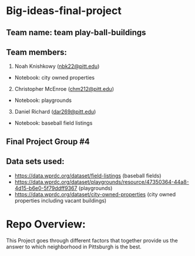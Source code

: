 # Big-ideas-final-project

## Team name: team play-ball-buildings

## Team members:
1. Noah Knishkowy (nbk22@pitt.edu)
* Notebook: city owned properties
2. Christopher McEnroe (chm212@pitt.edu)
* Notebook: playgrounds
3. Daniel Richard (dar269@pitt.edu)
* Notebook: baseball field listings

## Final Project Group #4

## Data sets used:
* https://data.wprdc.org/dataset/field-listings (baseball fields)
* https://data.wprdc.org/dataset/playgrounds/resource/47350364-44a8-4d15-b6e0-5f79ddff9367 (playgrounds)
* https://data.wprdc.org/dataset/city-owned-properties (city owned properties including vacant buildings)


# Repo Overview:
This Project goes through different factors that together provide us the answer to which neighborhood in Pittsburgh is the best.
